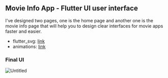 ## Movie Info App - Flutter UI user interface
I've designed two pages, one is the home page and another one is the movie info page that will help you to design clear interfaces for movie apps faster and easier.

- flutter_svg: [link](https://pub.dev/packages/flutter_svg)
- animations: [link](https://pub.dev/packages/animations)

### Final UI 
![Untitled](https://user-images.githubusercontent.com/36065206/147882805-82003ec2-aa7e-4a68-bb6c-23347580161e.png)
